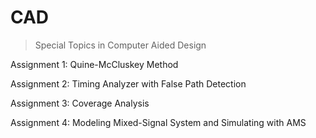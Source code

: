 # CAD
> Special Topics in Computer Aided Design

Assignment 1: Quine-McCluskey Method

Assignment 2: Timing Analyzer with False Path Detection

Assignment 3: Coverage Analysis

Assignment 4: Modeling Mixed-Signal System and Simulating with AMS
